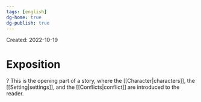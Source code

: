 ```yaml
---
tags: [english] 
dg-home: true
dg-publish: true
---
```

Created: 2022-10-19

# Exposition
?
This is the opening part of a story, where the [[Character|characters]], the [[Setting|settings]], and the [[Conflicts|conflict]] are introduced to the reader.
<!--SR:!2023-04-25,113,250-->